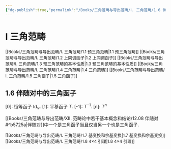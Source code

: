 ```yaml
---
{"dg-publish":true,"permalink":"/Books/三角范畴与导出范畴/Ⅰ. 三角范畴/1.6 伴随对中的三角函子/","dgPassFrontmatter":true,"created":"2024-08-04T20:20:14.203+08:00","updated":"2024-08-16T20:49:50.686+08:00"}
---
```


# Ⅰ 三角范畴

<font size="2"> [[Books/三角范畴与导出范畴/Ⅰ. 三角范畴/1.1 预三角范畴\|1.1 预三角范畴]]   </font>
<font size="2"> [[Books/三角范畴与导出范畴/Ⅰ. 三角范畴/1.2 上同调函子\|1.2 上同调函子]]   </font>
<font size="2"> [[Books/三角范畴与导出范畴/Ⅰ. 三角范畴/1.3 预三角范畴的基本性质\|1.3 预三角范畴的基本性质]]   </font>
<font size="2"> [[Books/三角范畴与导出范畴/Ⅰ. 三角范畴/1.4 三角范畴\|1.4 三角范畴]]   </font>
<font size="2"> [[Books/三角范畴与导出范畴/Ⅰ. 三角范畴/1.5 三角函子\|1.5 三角函子]]   </font>
## 1.6 伴随对中的三角函子

\[0]:  恒等函子 $\mathrm{Id}_\mathcal{C}$.
\[1]: 平移函子 $T$.
\[-1]: $T^{-1}$.
\[n]: $T^{n}$

[[Books/三角范畴与导出范畴/Ⅻ. 范畴论中若干基本概念和结论/12.08 伴随对#^b5725a\|伴随对]]中一个是三角函子当且仅当另一个也是三角函子.

<font size="2"> [[Books/三角范畴与导出范畴/Ⅰ. 三角范畴/1.7 基变换和余基变换\|1.7 基变换和余基变换]]   </font>
<font size="2"> [[Books/三角范畴与导出范畴/Ⅰ. 三角范畴/1.8 4×4 引理\|1.8 4×4 引理]]   </font>